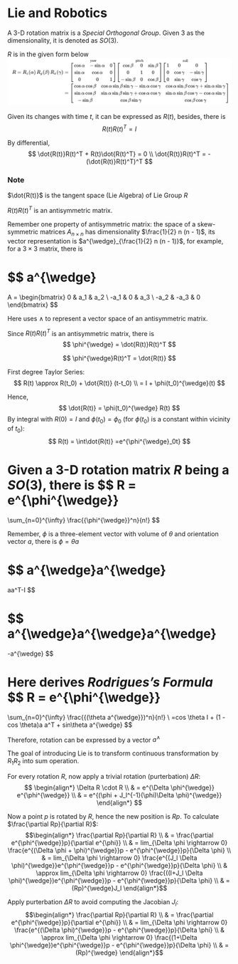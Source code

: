 # Lie and Robotics

A 3-D rotation matrix is a *Special Orthogonal Group*. Given $3$ as the dimensionality, it is denoted as $SO(3)$.

$R$ is in the given form below
![rotation_mat](imgs/rotation_mat.png "rotation_mat")

Given its changes with time $t$, it can be expressed as $R(t)$, besides, there is 
$$
R(t)R(t)^T=I
$$

By differential,
$$
\dot{R(t)}R(t)^T + R(t)\dot{R(t)^T} = 0 \\
\dot{R(t)}R(t)^T = -(\dot{R(t)}R(t)^T)^T
$$

### Note

$\dot{R(t)}$ is the tangent space (Lie Algebra) of Lie Group $R$

$R(t)R(t)^T$ is an antisymmetric matrix.

Remember one property of antisymmetric matrix:
the space of a skew-symmetric matrices $A_{n \times n}$ has dimensionality $\frac{1}{2} n (n - 1)$, its vector representation is $a^{\wedge}_{\frac{1}{2} n (n - 1)}$, for example, for a $3 \times 3$ matrix, there is

$$
a^{\wedge}
=
A =
\begin{bmatrix}
      0 & a_1 & a_2 \\
      -a_1 & 0 & a_3 \\
      -a_2 & -a_3 & 0
\end{bmatrix}
$$

Here uses $\wedge$ to represent a vector space of an antisymmetric matrix.

Since $R(t)R(t)^T$ is an antisymmetric matrix, there is 
$$
\phi^{\wedge} = \dot{R(t)}R(t)^T
$$

$$
\phi^{\wedge}R(t)^T = \dot{R(t)}
$$

First degree Taylor Series:
$$
R(t) \approx R(t_0) + \dot{R(t)} (t-t_0)
\\
= I + \phi(t_0)^{\wedge}(t)
$$

Hence,
$$
\dot{R(t)} = \phi(t_0)^{\wedge} R(t)
$$
By integral with $R(0) = I$ and $\phi(t_0)=\phi_0$ (for $\phi(t_0)$ is a constant within vicinity of $t_0$):
$$
R(t) = \int\dot{R(t)} =e^{\phi^{\wedge}_0t}
$$

Given a 3-D rotation matrix $R$ being a $SO(3)$, there is 
$$
R = e^{\phi^{\wedge}} 
= 
\sum_{n=0}^{\infty} \frac{{\phi^{\wedge}}^n}{n!}
$$

Remember, $\phi$ is a three-element vector with volume of $\theta$ and orientation vector $a$, there is $\phi=\theta a$

$$
a^{\wedge}a^{\wedge}
=
aa^T-I
$$

$$
a^{\wedge}a^{\wedge}a^{\wedge}
=
-a^{\wedge}
$$

Here derives *Rodrigues’s Formula*
$$
R = e^{\phi^{\wedge}} 
= 
\sum_{n=0}^{\infty} \frac{{(\theta a^{\wedge}})^n}{n!}
\\
=cos \theta I + (1 - cos \theta)a a^T + sin\theta a^{\wedge}
$$

Therefore, rotation can be expressed by a vector $a^{\wedge}$

The goal of introducing Lie is to transform continuous transformation by $R_1R_2$ into sum operation.

For every rotation $R$, now apply a trivial rotation (purterbation) $\Delta R$:
$$
\begin{align*}
\Delta R \cdot R 
\\ & = 
e^{\Delta \phi^{\wedge}} e^{\phi^{\wedge}}
\\ & = 
e^{(\phi + J_l^{-1}(\phi)\Delta \phi)^{\wedge}}
\end{align*}
$$

Now a point $p$ is rotated by $R$, hence the new position is $Rp$. To calculate $\frac{\partial Rp}{\partial R}$:
$$\begin{align*}
\frac{\partial Rp}{\partial R}
\\ & =
\frac{\partial e^{\phi^{\wedge}}p}{\partial e^{\phi}}
\\ & =
lim_{\Delta \phi \rightarrow 0} \frac{e^{(\Delta \phi + \phi)^{\wedge}}p - e^{\phi^{\wedge}}p}{\Delta \phi}
\\ & =
lim_{\Delta \phi \rightarrow 0} \frac{e^{(J_l \Delta \phi)^{\wedge}}e^{\phi^{\wedge}}p - e^{\phi^{\wedge}}p}{\Delta \phi}
\\ & \approx
lim_{\Delta \phi \rightarrow 0} \frac{((I+J_l \Delta \phi)^{\wedge})e^{\phi^{\wedge}}p - e^{\phi^{\wedge}}p}{\Delta \phi}
\\ & =
(Rp)^{\wedge}J_l
\end{align*}$$

Apply purterbation $\Delta R$ to avoid computing the Jacobian $J_l$:
$$\begin{align*}
\frac{\partial Rp}{\partial R}
\\ & =
\frac{\partial e^{\phi^{\wedge}}p}{\partial e^{\phi}}
\\ & =
lim_{\Delta \phi \rightarrow 0} \frac{e^{(\Delta \phi)^{\wedge}}p - e^{\phi^{\wedge}}p}{\Delta \phi}
\\ & \approx
lim_{\Delta \phi \rightarrow 0} \frac{(1+\Delta \phi^{\wedge})e^{\phi^{\wedge}}p - e^{\phi^{\wedge}}p}{\Delta \phi}
\\ & =
(Rp)^{\wedge}
\end{align*}$$
